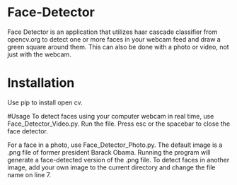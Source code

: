 # Face-Detector
Face Detector is an application that utilizes haar cascade classifier from opencv.org to detect one or more faces in your webcam feed and draw a green square around them. This can also be done with a photo or video, not just with the webcam.

# Installation
Use pip to install open cv.

#Usage
To detect faces using your computer webcam in real time, use Face_Detector_Video.py. Run the file. Press esc or the spacebar to close the face detector.

For a face in a photo, use Face_Detector_Photo.py. The default image is a .png file of former president Barack Obama. Running the program will generate a face-detected version of the .png file. To detect faces in another image, add your own image to the current directory and change the file name on line 7. 
